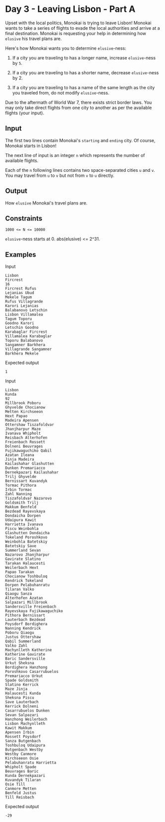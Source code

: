 # Day 3 - Leaving Lisbon - Part A

Upset with the local politics, Monokai is trying to leave Lisbon! Monokai wants
to take a series of flights to evade the local authorities and arrive at a
final destination. Monokai is requesting your help in determining how `elusive`
his travel plans are.

Here's how Monokai wants you to determine `elusive`-ness:

1) If a city you are traveling to has a longer name, increase `elusive`-ness by
`5`.

2) If a city you are traveling to has a shorter name, decrease `elusive`-ness
by 2.

3) If a city you are traveling to has a name of the same length as the city you
traveled from, do not modify `elusive`-ness.

Due to the aftermath of World War 7, there exists strict border laws. You may
only take direct flights from one city to another as per the available flights
(your input).

## Input
The first two lines contain Monokai's `starting` and `ending` city. Of course,
Monokai starts in Lisbon!

The next line of input is an integer `n` which represents the number of
available flights.

Each of the `n` following lines contains two space-separated cities `u` and
`v`. You may travel from `u` to `v` but not from `v` to `u` directly.

## Output
How `elusive` Monokai's travel plans are.

## Constraints
`1000 <= N <= 10000`

`elusive`-ness starts at 0. abs(elusive) <= 2^31.

## Examples

Input
```
Lisbon
Fircrest
16
Fircrest Rufus
Lejanias Ubud
Mekele Tagum
Rufus Villagrande
Karori Lejanias
Balabanovo Letschin
Lisbon Villamalea
Tagum Toporu
Goodno Karori
Letschin Goodno
Karabaglar Fircrest
Villamalea Karabaglar
Toporu Balabanovo
Sangamner Barkhera
Villagrande Sangamner
Barkhera Mekele
```

Expected output
```
1
```

Input
```
Lisbon
Kunda
92
Millbrook Poboru
Ghyvelde Chocianow
Metten Kirchseeon
Hext Papao
Madeira Apensen
Ottershaw Tiszafoldvar
Jhanjharpur Maze
Ivanava Whipholt
Reisbach Alterhofen
Freienbach Rossett
Dolneni Beuvrages
Fujikawaguchiko Qabil
Azatan Ileana
Jinja Madeira
Kailashahar Glashutten
Dunken Premariacco
Dernekpazari Kailashahar
Trilj Ghyvelde
Bernissart Kuvandyk
Tormac Pithora
Irbin Tormac
Zahl Nanning
Tiszafoldvar Nazarovo
Goldsmith Trilj
Makkum Benfeld
Bezdead Rayevskaya
Dondaicha Dorpen
Udaipura Kawit
Harrietta Ivanava
Piscu Weinbohla
Glashutten Dondaicha
Tokeland Poroshkovo
Weinbohla Batetskiy
Batetskiy Save
Summerland Sevan
Nazarovo Jhanjharpur
Gavirate Slatino
Tarakan Halaucesti
Weilerbach Hext
Papao Tarakan
Chocianow Toshbuloq
Kendrick Tokeland
Dorpen Pelabuhanratu
Tilaran Valko
Qiaogu Sanza
Alterhofen Azatan
Salpazari Millbrook
Sandersville Freienbach
Rayevskaya Fujikawaguchiko
Pithora Bernissart
Lauterbach Bezdead
Poysdorf Bordighera
Nanning Kendrick
Poboru Qiaogu
Justus Ottershaw
Qabil Summerland
Valko Zahl
Machynlleth Katherine
Katherine Gavirate
Baric Sandersville
Urkut Sheksna
Bordighera Hanzhong
Poroshkovo Casarrubuelos
Premariacco Urkut
Spade Goldsmith
Slatino Kerrick
Maze Jinja
Halaucesti Kunda
Sheksna Piscu
Save Lauterbach
Kerrick Dolneni
Casarrubuelos Dunken
Sevan Salpazari
Hanzhong Weilerbach
Lisbon Machynlleth
Kawit Makkum
Apensen Irbin
Rossett Poysdorf
Sanza Butgenbach
Toshbuloq Udaipura
Butgenbach Westby
Westby Canmore
Kirchseeon Osie
Pelabuhanratu Harrietta
Whipholt Spade
Beuvrages Baric
Kunda Dernekpazari
Kuvandyk Tilaran
Osie Till
Canmore Metten
Benfeld Justus
Till Reisbach
```

Expected output
```
-29
```
